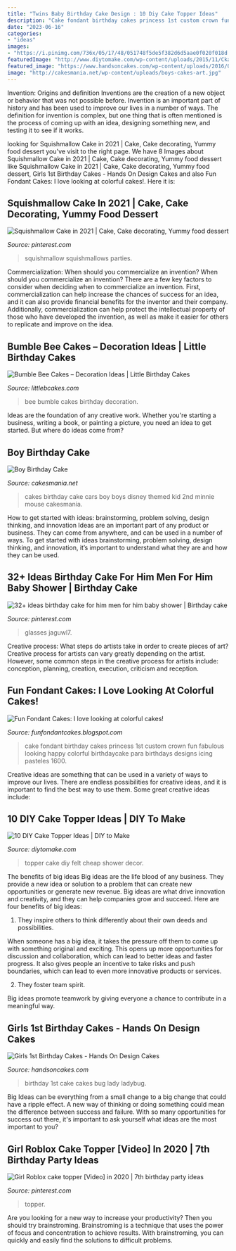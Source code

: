 ```yaml
---
title: "Twins Baby Birthday Cake Design : 10 Diy Cake Topper Ideas"
description: "Cake fondant birthday cakes princess 1st custom crown fun fabulous looking happy colorful birthdaycake para birthdays designs icing pasteles 1600"
date: "2023-06-16"
categories:
- "ideas"
images:
- "https://i.pinimg.com/736x/05/17/48/051748f5de5f382d6d5aae0f020f018d.jpg"
featuredImage: "http://www.diytomake.com/wp-content/uploads/2015/11/Ckae-Topper-Felt.jpg"
featured_image: "https://www.handsoncakes.com/wp-content/uploads/2016/05/1st-birthday-3tier-cake-girls-lady-bug-229.jpg"
image: "http://cakesmania.net/wp-content/uploads/boys-cakes-art.jpg"
---
```



Invention: Origins and definition
Inventions are the creation of a new object or behavior that was not possible before. Invention is an important part of history and has been used to improve our lives in a number of ways. The definition for invention is complex, but one thing that is often mentioned is the process of coming up with an idea, designing something new, and testing it to see if it works.

	

		
looking for Squishmallow Cake in 2021 | Cake, Cake decorating, Yummy food dessert you've visit to the right page. We have 8 Images about Squishmallow Cake in 2021 | Cake, Cake decorating, Yummy food dessert like Squishmallow Cake in 2021 | Cake, Cake decorating, Yummy food dessert, Girls 1st Birthday Cakes - Hands On Design Cakes and also Fun Fondant Cakes: I love looking at colorful cakes!. Here it is:
		
    
## Squishmallow Cake In 2021 | Cake, Cake Decorating, Yummy Food Dessert

<img loading=lazy src="https://i.pinimg.com/736x/14/1c/6e/141c6e39b03fb4bcbce7fd2f08c8d206.jpg" onerror="this.onerror=null;this.src='https://tse4.mm.bing.net/th?id=OIP.ETygpMoEyV44voYjx51qGQHaKK&amp;pid=15.1';" alt="Squishmallow Cake in 2021 | Cake, Cake decorating, Yummy food dessert">

_Source: pinterest.com_

>squishmallow squishmallows parties. 

	

Commercialization: When should you commercialize an invention?
When should you commercialize an invention? 
There are a few key factors to consider when deciding when to commercialize an invention. First, commercialization can help increase the chances of success for an idea, and it can also provide financial benefits for the inventor and their company. Additionally, commercialization can help protect the intellectual property of those who have developed the invention, as well as make it easier for others to replicate and improve on the idea.

    
## Bumble Bee Cakes – Decoration Ideas | Little Birthday Cakes

<img loading=lazy src="http://www.littlebcakes.com/wp-content/uploads/2014/01/Bumble-Bee-Cakes-Photos.jpg" onerror="this.onerror=null;this.src='https://tse2.mm.bing.net/th?id=OIP.kj7Ai8zrwnx-hU8t6y7CDQHaJ4&amp;pid=15.1';" alt="Bumble Bee Cakes – Decoration Ideas | Little Birthday Cakes">

_Source: littlebcakes.com_

>bee bumble cakes birthday decoration. 

	

Ideas are the foundation of any creative work. Whether you're starting a business, writing a book, or painting a picture, you need an idea to get started. But where do ideas come from?

    
## Boy Birthday Cake

<img loading=lazy src="http://cakesmania.net/wp-content/uploads/boys-cakes-art.jpg" onerror="this.onerror=null;this.src='https://tse1.mm.bing.net/th?id=OIP.AK0Uw7adM_vBN4nrqRRT9gHaE7&amp;pid=15.1';" alt="Boy Birthday Cake">

_Source: cakesmania.net_

>cakes birthday cake cars boy boys disney themed kid 2nd minnie mouse cakesmania. 

	

How to get started with ideas: brainstorming, problem solving, design thinking, and innovation
Ideas are an important part of any product or business. They can come from anywhere, and can be used in a number of ways. To get started with ideas brainstorming, problem solving, design thinking, and innovation, it’s important to understand what they are and how they can be used.

    
## 32+ Ideas Birthday Cake For Him Men For Him Baby Shower | Birthday Cake

<img loading=lazy src="https://i.pinimg.com/736x/05/17/48/051748f5de5f382d6d5aae0f020f018d.jpg" onerror="this.onerror=null;this.src='https://tse3.mm.bing.net/th?id=OIP.rf0_MbzoQvOTq1RnH01PMwAAAA&amp;pid=15.1';" alt="32+ ideas birthday cake for him men for him baby shower | Birthday cake">

_Source: pinterest.com_

>glasses jaguwl7. 

	

Creative process: What steps do artists take in order to create pieces of art?
Creative process for artists can vary greatly depending on the artist. However, some common steps in the creative process for artists include: conception, planning, creation, execution, criticism and reception.

    
## Fun Fondant Cakes: I Love Looking At Colorful Cakes!

<img loading=lazy src="http://1.bp.blogspot.com/-I9cI_DnkV5w/TVrMqugp20I/AAAAAAAAHdk/mNdAFKcOBRw/s1600/fondant-birthday-cakes3.jpg" onerror="this.onerror=null;this.src='https://tse2.mm.bing.net/th?id=OIP.BPcVeAN2QrV__BegD-sTmAHaJ4&amp;pid=15.1';" alt="Fun Fondant Cakes: I love looking at colorful cakes!">

_Source: funfondantcakes.blogspot.com_

>cake fondant birthday cakes princess 1st custom crown fun fabulous looking happy colorful birthdaycake para birthdays designs icing pasteles 1600. 

	

Creative ideas are something that can be used in a variety of ways to improve our lives. There are endless possibilities for creative ideas, and it is important to find the best way to use them. Some great creative ideas include:

    
## 10 DIY Cake Topper Ideas | DIY To Make

<img loading=lazy src="http://www.diytomake.com/wp-content/uploads/2015/11/Ckae-Topper-Felt.jpg" onerror="this.onerror=null;this.src='https://tse4.mm.bing.net/th?id=OIP.K3mwCwLJlZwzgahqPmQCXgHaLH&amp;pid=15.1';" alt="10 DIY Cake Topper Ideas | DIY to Make">

_Source: diytomake.com_

>topper cake diy felt cheap shower decor. 

	

The benefits of big ideas
Big ideas are the life blood of any business. They provide a new idea or solution to a problem that can create new opportunities or generate new revenue. Big ideas are what drive innovation and creativity, and they can help companies grow and succeed. Here are four benefits of big ideas:
1. They inspire others to think differently about their own deeds and possibilities.

When someone has a big idea, it takes the pressure off them to come up with something original and exciting. This opens up more opportunities for discussion and collaboration, which can lead to better ideas and faster progress. It also gives people an incentive to take risks and push boundaries, which can lead to even more innovative products or services.

2. They foster team spirit.

Big ideas promote teamwork by giving everyone a chance to contribute in a meaningful way.

    
## Girls 1st Birthday Cakes - Hands On Design Cakes

<img loading=lazy src="https://www.handsoncakes.com/wp-content/uploads/2016/05/1st-birthday-3tier-cake-girls-lady-bug-229.jpg" onerror="this.onerror=null;this.src='https://tse2.mm.bing.net/th?id=OIP.8aFClWmkOk5i8eBW3IYU9AHaJ4&amp;pid=15.1';" alt="Girls 1st Birthday Cakes - Hands On Design Cakes">

_Source: handsoncakes.com_

>birthday 1st cake cakes bug lady ladybug. 

	

Big Ideas can be everything from a small change to a big change that could have a ripple effect. A new way of thinking or doing something could mean the difference between success and failure. With so many opportunities for success out there, it's important to ask yourself what ideas are the most important to you?

    
## Girl Roblox Cake Topper [Video] In 2020 | 7th Birthday Party Ideas

<img loading=lazy src="https://i.pinimg.com/736x/66/aa/bc/66aabc3b3ad88ecd7cb4426256d3efa4.jpg" onerror="this.onerror=null;this.src='https://tse1.mm.bing.net/th?id=OIP.rCMSC68c2UNH3dylqpodOwHaNK&amp;pid=15.1';" alt="Girl Roblox cake topper [Video] in 2020 | 7th birthday party ideas">

_Source: pinterest.com_

>topper. 

	

Are you looking for a new way to increase your productivity? Then you should try brainstroming. Brainstroming is a technique that uses the power of focus and concentration to achieve results. With brainstroming, you can quickly and easily find the solutions to difficult problems.

